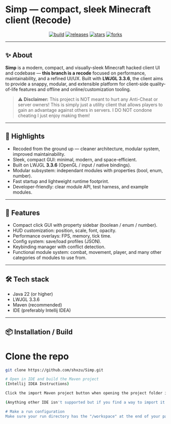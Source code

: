 # Simp — compact, sleek Minecraft client (Recode)

<p align="center">
  <a href="https://github.com/shxzu/Simp/actions"><img alt="build" src="https://img.shields.io/github/actions/workflow/status/shxzu/Simp/ci.yml?label=build&logo=github&style=for-the-badge"></a>
  <a href="https://github.com/shxzu/Simp/releases"><img alt="releases" src="https://img.shields.io/github/v/release/shxzu/Simp?style=for-the-badge"></a>
  <a href="https://img.shields.io/github/stars/shxzu/Simp?style=for-the-badge"><img alt="stars" src="https://img.shields.io/github/stars/shxzu/Simp?style=for-the-badge"></a>
  <a href="https://img.shields.io/github/forks/shxzu/Simp?style=for-the-badge"><img alt="forks" src="https://img.shields.io/github/forks/shxzu/Simp?style=for-the-badge"></a>
</p>

---

## ✨ About

**Simp** is a modern, compact, and visually-sleek Minecraft hacked client UI and codebase — **this branch is a recode** focused on performance, maintainability, and a refined UI/UX. Built with **LWJGL 3.3.6**, the client aims to provide a snappy, modular, and extensible platform for client-side quality-of-life features and offline and online/customization tooling.

> ⚠️ **Disclaimer:** This project is NOT meant to hurt any Anti-Cheat or server owners! This is simply just a utility client that allows players to gain an advantage against others in servers. I DO NOT condone cheating I just enjoy making them!

---

## 💎 Highlights

- Recoded from the ground up — cleaner architecture, modular system, improved maintainability.
- Sleek, compact GUI: minimal, modern, and space-efficient.
- Built on LWJGL **3.3.6** (OpenGL / input / native bindings).
- Modular subsystem: independant modules with properties (bool, enum, number).
- Fast startup and lightweight runtime footprint.
- Developer-friendly: clear module API, test harness, and example modules.

---

## 🧭 Features

- Compact click GUI with property sidebar (boolean / enum / number).
- HUD customization: position, scale, font, opacity.
- Performance overlays: FPS, memory, tick time.
- Config system: save/load profiles (JSON).
- Keybinding manager with conflict detection.
- Functional module system: combat, movement, player, and many other categories of modules to use from.

---

## 🛠️ Tech stack

- Java 22 (or higher)  
- LWJGL 3.3.6  
- Maven (recommended)  
- IDE (preferably Intellij IDEA)

---

## 📦 Installation / Build

# Clone the repo
```bash
git clone https://github.com/shxzu/Simp.git

# Open in IDE and build the Maven project
(Intellij IDEA Instructions)

Click the import Maven project button when opening the project folder in your IDE.

(Anything other IDE isn't supported but if you find a way to import it using Eclipse, NetBeans, e.g. go ahead.)

# Make a run configuration
Make sure your run directory has the "/workspace" at the end of your path!! Example: (Working Directory: C:\Users\shxzu\Documents\GitHub\Simp\workspace)
